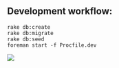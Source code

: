 ## Development workflow:

```
rake db:create
rake db:migrate
rake db:seed
foreman start -f Procfile.dev
```

![](https://www.evernote.com/l/Ah4H8PLP3-pGqKTJetIw5xDvz7LjGIpg3YgB/image.png)